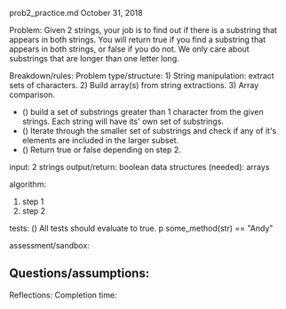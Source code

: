 prob2_practice.md
October 31, 2018

Problem:
Given 2 strings, your job is to find out if there is a substring that appears in both strings. You will return true if you find a substring that appears in both strings, or false if you do not. We only care about substrings that are longer than one letter long.


Breakdown/rules:
Problem type/structure: 1) String manipulation: extract sets of characters. 2) Build array(s) from string extractions. 3) Array comparison.

- () build a set of substrings greater than 1 character from the given strings. Each string will have its' own set of substrings.
- () Iterate through the smaller set of substrings and check if any of it's elements are included in the larger subset.
- () Return true or false depending on step 2.

input: 2 strings
output/return: boolean
data structures (needed): arrays

algorithm:
1. step 1
2. step 2

tests:
() All tests should evaluate to true.
p some_method(str) == "Andy"

assessment/sandbox:


Questions/assumptions:
-


Reflections:
Completion time:
